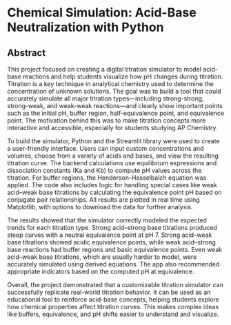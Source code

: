 # **Chemical Simulation: Acid-Base Neutralization with Python**  

## **Abstract**
This project focused on creating a digital titration simulator to model acid-base reactions and help students visualize how pH changes during titration. Titration is a key technique in analytical chemistry used to determine the concentration of unknown solutions. The goal was to build a tool that could accurately simulate all major titration types—including strong-strong, strong-weak, and weak-weak reactions—and clearly show important points such as the initial pH, buffer region, half-equivalence point, and equivalence point. The motivation behind this was to make titration concepts more interactive and accessible, especially for students studying AP Chemistry.

To build the simulator, Python and the Streamlit library were used to create a user-friendly interface. Users can input custom concentrations and volumes, choose from a variety of acids and bases, and view the resulting titration curve. The backend calculations use equilibrium expressions and dissociation constants (Ka and Kb) to compute pH values across the titration. For buffer regions, the Henderson-Hasselbalch equation was applied. The code also includes logic for handling special cases like weak acid–weak base titrations by calculating the equivalence point pH based on conjugate pair relationships. All results are plotted in real time using Matplotlib, with options to download the data for further analysis.

The results showed that the simulator correctly modeled the expected trends for each titration type. Strong acid–strong base titrations produced steep curves with a neutral equivalence point at pH 7. Strong acid–weak base titrations showed acidic equivalence points, while weak acid–strong base reactions had buffer regions and basic equivalence points. Even weak acid–weak base titrations, which are usually harder to model, were accurately simulated using derived equations. The app also recommended appropriate indicators based on the computed pH at equivalence.

Overall, the project demonstrated that a customizable titration simulator can successfully replicate real-world titration behavior. It can be used as an educational tool to reinforce acid-base concepts, helping students explore how chemical properties affect titration curves. This makes complex ideas like buffers, equivalence, and pH shifts easier to understand and visualize.
